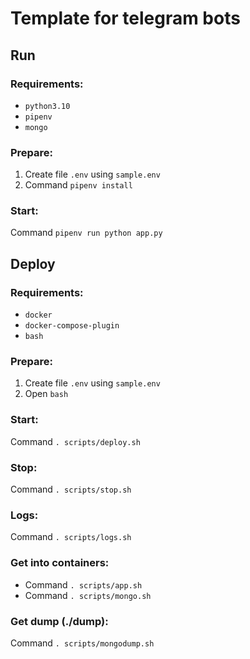 # Template for telegram bots

## Run

### Requirements:

- `python3.10`
- `pipenv`
- `mongo`

### Prepare:

1) Create file `.env` using `sample.env`
2) Command `pipenv install`

### Start:

Command `pipenv run python app.py`

## Deploy

### Requirements:

- `docker`
- `docker-compose-plugin`
- `bash`

### Prepare:

1) Create file `.env` using `sample.env`
2) Open `bash`

### Start:

Command `. scripts/deploy.sh`

### Stop:

Command `. scripts/stop.sh`

### Logs:

Command `. scripts/logs.sh`

### Get into containers:

- Command `. scripts/app.sh`
- Command `. scripts/mongo.sh`

### Get dump (./dump):

Command `. scripts/mongodump.sh`
